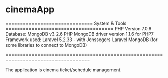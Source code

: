 # cinemaApp

============================== System & Tools =====================================
PHP 				Version 7.0.6
Database:			MongoDB v3.2.6
PHP MongoDB driver version 1.1.6 for PHP7
Framework used: 	Laravel 5.2.33
	- with Jenssegers Laravel MongoDB (for some libraries to connect to MongoDB)

===================================================================================

The application is cinema ticket/schedule management.

